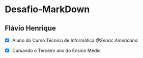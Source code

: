 # Desafio-MarkDown

## Flávio Henrique
- [x] Aluno do Curso Técnico de Informática _@Senac Americana_
- [x] Cursando o Terceiro ano do Ensino Médio 

